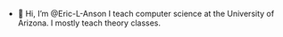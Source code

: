 - 👋 Hi, I’m @Eric-L-Anson
I teach computer science at the University of Arizona.
I mostly teach theory classes.
